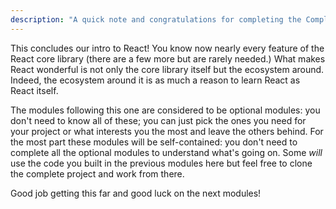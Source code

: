 ```yaml
---
description: "A quick note and congratulations for completing the Complete Intro to React v7!"
---
```


This concludes our intro to React! You know now nearly every feature of the React core library (there are a few more but are rarely needed.) What makes React wonderful is not only the core library itself but the ecosystem around. Indeed, the ecosystem around it is as much a reason to learn React as React itself.

The modules following this one are considered to be optional modules: you don't need to know all of these; you can just pick the ones you need for your project or what interests you the most and leave the others behind. For the most part these modules will be self-contained: you don't need to complete all the optional modules to understand what's going on. Some _will_ use the code you built in the previous modules here but feel free to clone the complete project and work from there.

Good job getting this far and good luck on the next modules!
